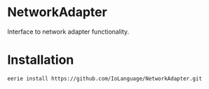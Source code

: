# NetworkAdapter 
Interface to network adapter functionality.

# Installation
```
eerie install https://github.com/IoLanguage/NetworkAdapter.git
```
